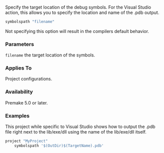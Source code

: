 Specify the target location of the debug symbols.
For the Visual Studio action, this allows you to specify the location and name of the .pdb output.

```lua
symbolspath "filename"
```

Not specifying this option will result in the compilers default behavior.

### Parameters ###

`filename` the target location of the symbols.

### Applies To ###

Project configurations.

### Availability ###

Premake 5.0 or later.

### Examples ###

This project while specific to Visual Studio shows how to output the .pdb file right next to the lib/exe/dll using the name of the lib/exe/dll itself.

```lua
project "MyProject"
    symbolspath '$(OutDir)$(TargetName).pdb'
```
